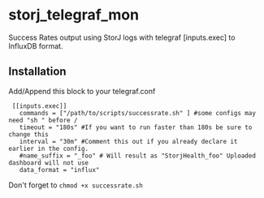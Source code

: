 # storj_telegraf_mon
Success Rates output using StorJ logs with telegraf [inputs.exec] to InfluxDB format.

## Installation
Add/Append this block to your telegraf.conf
```
 [[inputs.exec]]
   commands = ["/path/to/scripts/successrate.sh" ] #some configs may need "sh " before /
   timeout = "180s" #If you want to run faster than 180s be sure to change this
   interval = "30m" #Comment this out if you already declare it earlier in the config.
   #name_suffix = "_foo" # Will result as "StorjHealth_foo" Uploaded dashboard will not use
   data_format = "influx"
```
Don't forget to `chmod +x successrate.sh`
